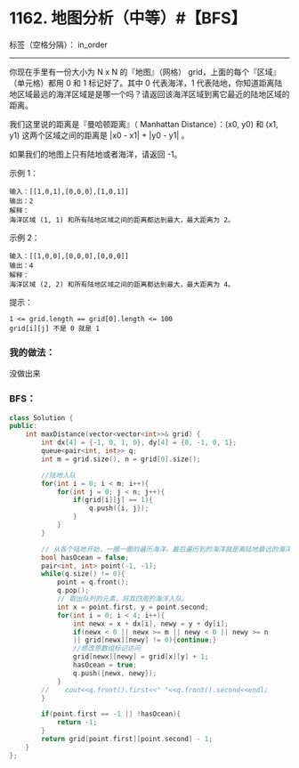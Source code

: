 ﻿# 1162. 地图分析（中等）#【BFS】

标签（空格分隔）： in_order

---
你现在手里有一份大小为 N x N 的『地图』（网格） grid，上面的每个『区域』（单元格）都用 0 和 1 标记好了。其中 0 代表海洋，1 代表陆地，你知道距离陆地区域最远的海洋区域是是哪一个吗？请返回该海洋区域到离它最近的陆地区域的距离。

我们这里说的距离是『曼哈顿距离』（ Manhattan Distance）：(x0, y0) 和 (x1, y1) 这两个区域之间的距离是 |x0 - x1| + |y0 - y1| 。

如果我们的地图上只有陆地或者海洋，请返回 -1。

示例 1：

    输入：[[1,0,1],[0,0,0],[1,0,1]]
    输出：2
    解释： 
    海洋区域 (1, 1) 和所有陆地区域之间的距离都达到最大，最大距离为 2。

示例 2：

    输入：[[1,0,0],[0,0,0],[0,0,0]]
    输出：4
    解释： 
    海洋区域 (2, 2) 和所有陆地区域之间的距离都达到最大，最大距离为 4。

提示：

    1 <= grid.length == grid[0].length <= 100
    grid[i][j] 不是 0 就是 1


### 我的做法：  
没做出来

### BFS：
```C++
class Solution {
public:
    int maxDistance(vector<vector<int>>& grid) {
        int dx[4] = {-1, 0, 1, 0}, dy[4] = {0, -1, 0, 1};
        queue<pair<int, int>> q;
        int m = grid.size(), n = grid[0].size();

        //陆地入队
        for(int i = 0; i < m; i++){
            for(int j = 0; j < n; j++){
                if(grid[i][j] == 1){
                    q.push({i, j});
                }
            }
        }

        // 从各个陆地开始，一圈一圈的遍历海洋，最后遍历到的海洋就是离陆地最远的海洋。
        bool hasOcean = false;
        pair<int, int> point(-1, -1);
        while(q.size() != 0){
            point = q.front();
            q.pop();
            // 取出队列的元素，将其四周的海洋入队。
            int x = point.first, y = point.second;
            for(int i = 0; i < 4; i++){
                int newx = x + dx[i], newy = y + dy[i];
                if(newx < 0 || newx >= m || newy < 0 || newy >= n
                || grid[newx][newy] != 0){continue;}
                //修改原数组标记访问
                grid[newx][newy] = grid[x][y] + 1;
                hasOcean = true;
                q.push({newx, newy});
            }
        //    cout<<q.front().first<<" "<<q.front().second<<endl;
        }

        if(point.first == -1 || !hasOcean){
            return -1;
        }
        return grid[point.first][point.second] - 1;
    }
};
```     
